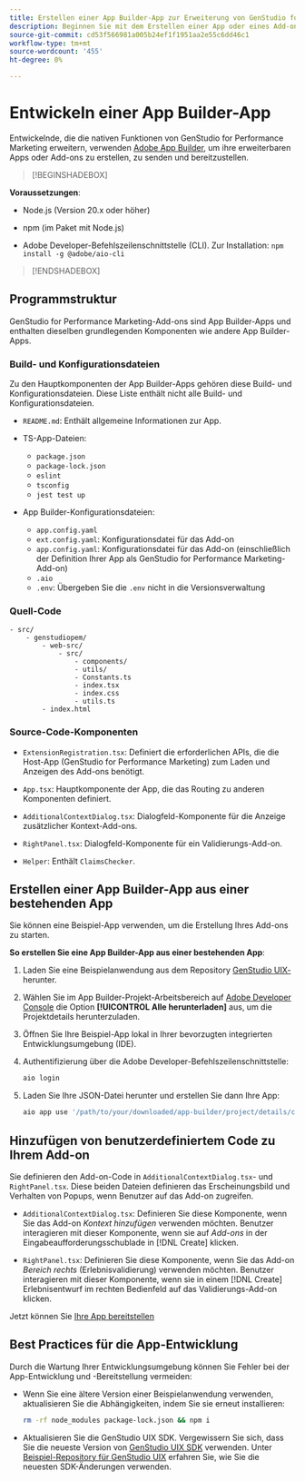 ```yaml
---
title: Erstellen einer App Builder-App zur Erweiterung von GenStudio for Performance Marketing
description: Beginnen Sie mit dem Erstellen einer App oder eines Add-ons.
source-git-commit: cd53f566981a005b24ef1f1951aa2e55c6dd46c1
workflow-type: tm+mt
source-wordcount: '455'
ht-degree: 0%

---
```


# Entwickeln einer App Builder-App

Entwickelnde, die die nativen Funktionen von GenStudio for Performance Marketing erweitern, verwenden [Adobe App Builder](https://developer.adobe.com/app-builder/), um ihre erweiterbaren Apps oder Add-ons zu erstellen, zu senden und bereitzustellen.

>[!BEGINSHADEBOX]

**Voraussetzungen**:

* Node.js (Version 20.x oder höher)

* npm (im Paket mit Node.js)

* Adobe Developer-Befehlszeilenschnittstelle (CLI). Zur Installation: `npm install -g @adobe/aio-cli`

>[!ENDSHADEBOX]

## Programmstruktur

GenStudio for Performance Marketing-Add-ons sind App Builder-Apps und enthalten dieselben grundlegenden Komponenten wie andere App Builder-Apps.

### Build- und Konfigurationsdateien

Zu den Hauptkomponenten der App Builder-Apps gehören diese Build- und Konfigurationsdateien. Diese Liste enthält nicht alle Build- und Konfigurationsdateien.

* `README.md`: Enthält allgemeine Informationen zur App.

* TS-App-Dateien:

   * `package.json`
   * `package-lock.json`
   * `eslint`
   * `tsconfig`
   * `jest test up`

* App Builder-Konfigurationsdateien:

   * `app.config.yaml`
   * `ext.config.yaml`: Konfigurationsdatei für das Add-on
   * `app.config.yaml`: Konfigurationsdatei für das Add-on (einschließlich der Definition Ihrer App als GenStudio for Performance Marketing-Add-on)
   * `.aio`
   * `.env`: Übergeben Sie die `.env` nicht in die Versionsverwaltung

### Quell-Code

```
- src/
    - genstudiopem/
        - web-src/
            - src/
                - components/
                - utils/
                - Constants.ts
                - index.tsx
                - index.css
                - utils.ts
        - index.html
```

### Source-Code-Komponenten

* `ExtensionRegistration.tsx`: Definiert die erforderlichen APIs, die die Host-App (GenStudio for Performance Marketing) zum Laden und Anzeigen des Add-ons benötigt.

* `App.tsx`: Hauptkomponente der App, die das Routing zu anderen Komponenten definiert.

* `AdditionalContextDialog.tsx`: Dialogfeld-Komponente für die Anzeige zusätzlicher Kontext-Add-ons.

* `RightPanel.tsx`: Dialogfeld-Komponente für ein Validierungs-Add-on.

* `Helper`: Enthält `ClaimsChecker`.

## Erstellen einer App Builder-App aus einer bestehenden App

Sie können eine Beispiel-App verwenden, um die Erstellung Ihres Add-ons zu starten.

**So erstellen Sie eine App Builder-App aus einer bestehenden App**:

1. Laden Sie eine Beispielanwendung aus dem Repository [GenStudio UIX-](https://github.com/adobe/genstudio-uix-examples) herunter.

1. Wählen Sie im App Builder-Projekt-Arbeitsbereich auf [Adobe Developer Console](https://developer.adobe.com/console/) die Option **[!UICONTROL Alle herunterladen]** aus, um die Projektdetails herunterzuladen.

1. Öffnen Sie Ihre Beispiel-App lokal in Ihrer bevorzugten integrierten Entwicklungsumgebung (IDE).

1. Authentifizierung über die Adobe Developer-Befehlszeilenschnittstelle:

   ```bash
   aio login
   ```

1. Laden Sie Ihre JSON-Datei herunter und erstellen Sie dann Ihre App:

   ```bash
   aio app use '/path/to/your/downloaded/app-builder/project/details/config.json'
   ```

## Hinzufügen von benutzerdefiniertem Code zu Ihrem Add-on

Sie definieren den Add-on-Code in `AdditionalContextDialog.tsx`- und `RightPanel.tsx`. Diese beiden Dateien definieren das Erscheinungsbild und Verhalten von Popups, wenn Benutzer auf das Add-on zugreifen.

* `AdditionalContextDialog.tsx`: Definieren Sie diese Komponente, wenn Sie das Add-on _Kontext hinzufügen_ verwenden möchten. Benutzer interagieren mit dieser Komponente, wenn sie auf _Add-ons_ in der Eingabeaufforderungsschublade in [!DNL Create] klicken.

* `RightPanel.tsx`: Definieren Sie diese Komponente, wenn Sie das Add-on _Bereich rechts_ (Erlebnisvalidierung) verwenden möchten. Benutzer interagieren mit dieser Komponente, wenn sie in einem [!DNL Create] Erlebnisentwurf im rechten Bedienfeld auf das Validierungs-Add-on klicken.

Jetzt können Sie [Ihre App bereitstellen](deploy-app.md)

## Best Practices für die App-Entwicklung

Durch die Wartung Ihrer Entwicklungsumgebung können Sie Fehler bei der App-Entwicklung und -Bereitstellung vermeiden:

* Wenn Sie eine ältere Version einer Beispielanwendung verwenden, aktualisieren Sie die Abhängigkeiten, indem Sie sie erneut installieren:

  ```bash
  rm -rf node_modules package-lock.json && npm i
  ```

* Aktualisieren Sie die GenStudio UIX SDK. Vergewissern Sie sich, dass Sie die neueste Version von [GenStudio UIX SDK](https://github.com/adobe/genstudio-uix-sdk) verwenden. Unter [Beispiel-Repository für GenStudio UIX](https://github.com/adobe/genstudio-uix-examples) erfahren Sie, wie Sie die neuesten SDK-Änderungen verwenden.
